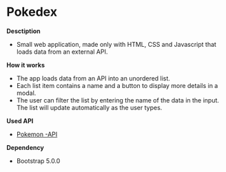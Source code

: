 
# Pokedex
**Desctiption**

* Small web application, made only with HTML, CSS and Javascript that loads data from an external API.

**How it works**
* The app loads data from an API into an unordered list.
* Each list item contains a name and a button to display more details in a modal.
* The user can filter the list by entering the name of the data in the input. The list will update automatically as the user types.

**Used API**
* [Pokemon -API](https://pokeapi.co/)

**Dependency**
* Bootstrap 5.0.0
